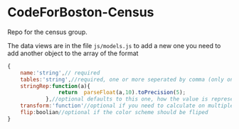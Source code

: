 CodeForBoston-Census
====================

Repo for the census group.

The data views are in the file `js/models.js` to add a new one you need to add another object to the array of the format

```javascript
{
	name:'string',// required 
	tables:'string',//required, one or more seperated by comma (only one string)
	stringRep:function(a){
				return  parseFloat(a,10).toPrecision(5);
			},//optional defaults to this one, how the value is represented.
	transform:'function'//optional if you need to calculate on multiple values
	flip:boolian//optional if the color scheme should be fliped
}
```
